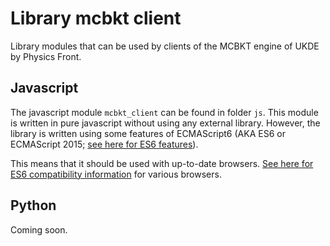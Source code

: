 # Library mcbkt client

Library modules that can be used by clients of the MCBKT engine of UKDE by
Physics Front.

## Javascript

The javascript module `mcbkt_client` can be found in folder `js`.  This
module is written in pure javascript without using any external library.
However, the library is written using some features of ECMAScript6 (AKA ES6
or ECMAScript 2015; [see here for ES6 features](http://es6-features.org)).

This means that it should be used with up-to-date browsers.  [See here for
ES6 compatibility information](https://kangax.github.io/compat-table/es6/)
for various browsers.

## Python

Coming soon.
